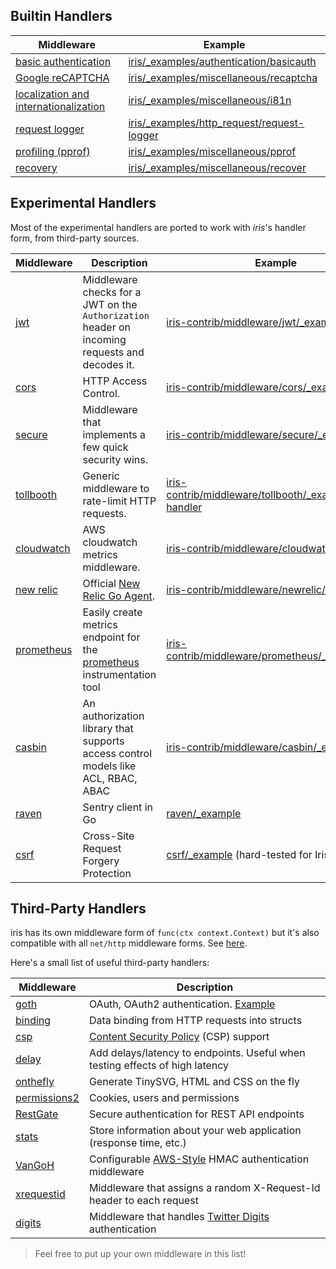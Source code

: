 Builtin Handlers
------------

| Middleware | Example |
| -----------|-------------|
| [basic authentication](basicauth) | [iris/_examples/authentication/basicauth](https://github.com/kataras/iris/tree/master/_examples/authentication/basicauth) |
| [Google reCAPTCHA](recaptcha) | [iris/_examples/miscellaneous/recaptcha](https://github.com/kataras/iris/tree/master/_examples/miscellaneous/recaptcha) |
| [localization and internationalization](i18n) | [iris/_examples/miscellaneous/i81n](https://github.com/kataras/iris/tree/master/_examples/miscellaneous/i18n) |
| [request logger](logger) | [iris/_examples/http_request/request-logger](https://github.com/kataras/iris/tree/master/_examples/http_request/request-logger) |
| [profiling (pprof)](pprof) | [iris/_examples/miscellaneous/pprof](https://github.com/kataras/iris/tree/master/_examples/miscellaneous/pprof) |
| [recovery](recover) | [iris/_examples/miscellaneous/recover](https://github.com/kataras/iris/tree/master/_examples/miscellaneous/recover) |

Experimental Handlers
------------

Most of the experimental handlers are ported to work with _iris_'s handler form, from third-party sources.

| Middleware | Description | Example |
| -----------|--------|-------------|
| [jwt](https://github.com/iris-contrib/middleware/tree/master/jwt) | Middleware checks for a JWT on the `Authorization` header on incoming requests and decodes it. | [iris-contrib/middleware/jwt/_example](https://github.com/iris-contrib/middleware/tree/master/jwt/_example) |
| [cors](https://github.com/iris-contrib/middleware/tree/master/cors) | HTTP Access Control. | [iris-contrib/middleware/cors/_example](https://github.com/iris-contrib/middleware/tree/master/cors/_example) |
| [secure](https://github.com/iris-contrib/middleware/tree/master/secure) | Middleware that implements a few quick security wins. | [iris-contrib/middleware/secure/_example](https://github.com/iris-contrib/middleware/tree/master/secure/_example/main.go) |
| [tollbooth](https://github.com/iris-contrib/middleware/tree/master/tollboothic) | Generic middleware to rate-limit HTTP requests. | [iris-contrib/middleware/tollbooth/_examples/limit-handler](https://github.com/iris-contrib/middleware/tree/master/tollbooth/_examples/limit-handler) |
| [cloudwatch](https://github.com/iris-contrib/middleware/tree/master/cloudwatch) |  AWS cloudwatch metrics middleware. |[iris-contrib/middleware/cloudwatch/_example](https://github.com/iris-contrib/middleware/tree/master/cloudwatch/_example) |
| [new relic](https://github.com/iris-contrib/middleware/tree/master/newrelic) | Official [New Relic Go Agent](https://github.com/newrelic/go-agent). | [iris-contrib/middleware/newrelic/_example](https://github.com/iris-contrib/middleware/tree/master/newrelic/_example) |
| [prometheus](https://github.com/iris-contrib/middleware/tree/master/prometheus)| Easily create metrics endpoint for the [prometheus](http://prometheus.io) instrumentation tool | [iris-contrib/middleware/prometheus/_example](https://github.com/iris-contrib/middleware/tree/master/prometheus/_example) |
| [casbin](https://github.com/iris-contrib/middleware/tree/master/casbin)| An authorization library that supports access control models like ACL, RBAC, ABAC | [iris-contrib/middleware/casbin/_examples](https://github.com/iris-contrib/middleware/tree/master/casbin/_examples) |
| [raven](https://github.com/iris-contrib/middleware/tree/master/raven)| Sentry client in Go | [raven/_example](https://github.com/iris-contrib/middleware/blob/master/raven/_example/main.go) |
| [csrf](https://github.com/iris-contrib/middleware/tree/master/csrf)| Cross-Site Request Forgery Protection | [csrf/_example](https://github.com/iris-contrib/middleware/blob/master/csrf/_example/main.go) (hard-tested for Iris) **NEW** |
Third-Party Handlers
------------

iris has its own middleware form of `func(ctx context.Context)` but it's also compatible with all `net/http` middleware forms. See [here](https://github.com/kataras/iris/tree/master/_examples/convert-handlers).

Here's a small list of useful third-party handlers:

| Middleware | Description |
| -----------|-------------|
| [goth](https://github.com/markbates/goth) | OAuth, OAuth2 authentication. [Example](https://github.com/kataras/iris/tree/master/_examples/authentication/oauth2) |
| [binding](https://github.com/mholt/binding) | Data binding from HTTP requests into structs |
| [csp](https://github.com/awakenetworks/csp) | [Content Security Policy](https://www.w3.org/TR/CSP2/) (CSP) support |
| [delay](https://github.com/jeffbmartinez/delay) | Add delays/latency to endpoints. Useful when testing effects of high latency |
| [onthefly](https://github.com/xyproto/onthefly) | Generate TinySVG, HTML and CSS on the fly |
| [permissions2](https://github.com/xyproto/permissions2) | Cookies, users and permissions |
| [RestGate](https://github.com/pjebs/restgate) | Secure authentication for REST API endpoints |
| [stats](https://github.com/thoas/stats) | Store information about your web application (response time, etc.) |
| [VanGoH](https://github.com/auroratechnologies/vangoh) | Configurable [AWS-Style](http://docs.aws.amazon.com/AmazonS3/latest/dev/RESTAuthentication.html) HMAC authentication middleware |
| [xrequestid](https://github.com/pilu/xrequestid) | Middleware that assigns a random X-Request-Id header to each request |
| [digits](https://github.com/bamarni/digits) | Middleware that handles [Twitter Digits](https://get.digits.com/) authentication |

> Feel free to put up your own middleware in this list!